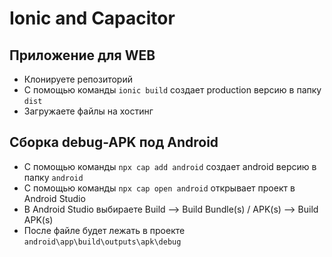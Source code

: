 # Ionic and Capacitor

## Приложение для WEB

- Клонируете репозиторий
- С помощью команды `ionic build` создает production версию в папку `dist`
- Загружаете файлы на хостинг

## Сборка debug-APK под Android

- С помощью команды `npx cap add android` создает android версию в папку `android`
- С помощью команды `npx cap open android` открывает проект в Android Studio
- В Android Studio выбираете Build --> Build Bundle(s) / APK(s) --> Build APK(s)
- После файле будет лежать в проекте `android\app\build\outputs\apk\debug`
